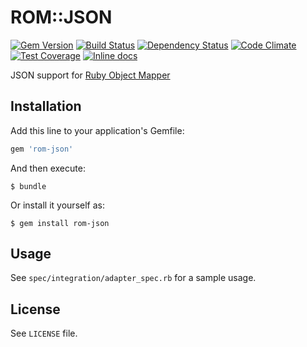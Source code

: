 [gem]: https://rubygems.org/gems/rom-json
[travis]: https://travis-ci.org/rom-rb/rom-json
[gemnasium]: https://gemnasium.com/rom-rb/rom-json
[codeclimate]: https://codeclimate.com/github/rom-rb/rom-json
[inchpages]: http://inch-ci.org/github/rom-rb/rom-json

# ROM::JSON

[![Gem Version](https://badge.fury.io/rb/rom-json.svg)][gem]
[![Build Status](https://travis-ci.org/rom-rb/rom-json.svg?branch=master)][travis]
[![Dependency Status](https://gemnasium.com/rom-rb/rom-json.png)][gemnasium]
[![Code Climate](https://codeclimate.com/github/rom-rb/rom-json/badges/gpa.svg)][codeclimate]
[![Test Coverage](https://codeclimate.com/github/rom-rb/rom-json/badges/coverage.svg)][codeclimate]
[![Inline docs](http://inch-ci.org/github/rom-rb/rom-json.svg?branch=master)][inchpages]

JSON support for [Ruby Object Mapper](https://github.com/rom-rb/rom)

## Installation

Add this line to your application's Gemfile:

```ruby
gem 'rom-json'
```

And then execute:

    $ bundle

Or install it yourself as:

    $ gem install rom-json

## Usage

See `spec/integration/adapter_spec.rb` for a sample usage.

## License

See `LICENSE` file.
